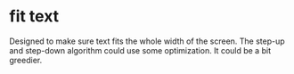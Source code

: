 fit text
================

Designed to make sure text fits the whole width of the screen. The step-up and step-down algorithm could use some optimization. It could be a bit greedier.